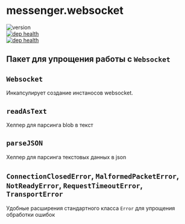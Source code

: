 # messenger.websocket
![version](https://badger.yandex-team.ru/npm/@yandex-int/messenger.websocket/version.svg)<br>
[![dep health](https://oko.yandex-team.ru/badges/repo.svg?vcs=arc&repoName=frontend/packages/messenger.websocket)](https://oko.yandex-team.ru/repo/search-interfaces/frontend?repoFilter=packages/messenger.websocket)<br>
[![dep health](https://oko.yandex-team.ru/badges/pkg.svg?pkgName=@yandex-int/messenger.websocket)](https://oko.yandex-team.ru/pkg/@yandex-int/messenger.websocket)

## Пакет для упрощения работы с `Websocket`

## `Websocket`

Инкапсулирует создание инстаносов websocket.

## `readAsText`
Хелпер для парсинга blob в текст

## `parseJSON`
Хелпер для парсинга текстовых данных в json

## `ConnectionClosedError`, `MalformedPacketError`, `NotReadyError`, `RequestTimeoutError`, `TransportError`

Удобные расширения стандартного класса `Error` для упрощения обработки ошибок
